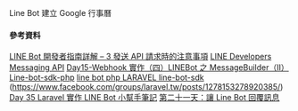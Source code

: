 Line Bot 建立 Google 行事曆




#### 參考資料

[LINE Bot 開發者指南詳解 – 3 發送 API 請求時的注意事項](https://engineering.linecorp.com/zh-hant/blog/line-bot-guideline-3/)
[LINE Developers Messaging API](https://developers.line.biz/en/docs/messaging-api/)
[Day15-Webhook 實作（四）LINEBot 之 MessageBuilder（II）](https://ithelp.ithome.com.tw/articles/10275075?sc=iThomeR)
[Line-bot-sdk-php](https://github.com/line/line-bot-sdk-php)
[line bot php LARAVEL line-bot-sdk](https://monkeyjhong.pixnet.net/blog/post/335726525-line-bot-php-laravel--line-bot-sdk)
(https://www.facebook.com/groups/laravel.tw/posts/1278153278920385/)
[Day 35 Laravel 實作 LINE Bot 小幫手筆記](https://ithelp.ithome.com.tw/articles/10229476)
[第二十一天：讓 Line Bot 回覆訊息](https://ithelp.ithome.com.tw/articles/10196544)
